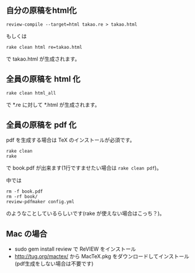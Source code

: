 ## 自分の原稿をhtml化

    review-compile --target=html takao.re > takao.html

もしくは

    rake clean html re=takao.html

で takao.html が生成されます。

## 全員の原稿を html 化

    rake clean html_all

で *.re に対して *.html が生成されます。

## 全員の原稿を pdf 化

pdf を生成する場合は TeX のインストールが必須です。

    rake clean
    rake

で book.pdf が出来ます(1行ですませたい場合は `rake clean pdf`)。

中では

    rm -f book.pdf
    rm -rf book/
    review-pdfmaker config.yml

のようなことしているらしいです(rake が使えない場合はこっち？)。


## Mac の場合

* sudo gem install review で ReVIEW をインストール
* http://tug.org/mactex/ から MacTeX.pkg をダウンロードしてインストール(pdf生成をしない場合は不要です)
